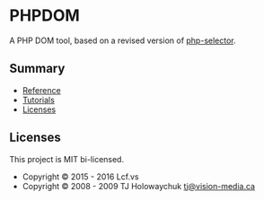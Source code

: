 # <a name="title">PHPDOM</a>

A PHP DOM tool, based on a revised version of [php-selector](https://github.com/tj/php-selector).

## <a name="summary">Summary</a>
* [Reference](./reference/readme.md#title)
* [Tutorials](./tutorials/readme.md#title)
* [Licenses](#licenses)

## <a name="licenses">Licenses</a>
This project is MIT bi-licensed.

* Copyright © 2015 - 2016 Lcf.vs
* Copyright © 2008 - 2009 TJ Holowaychuk <tj@vision-media.ca>